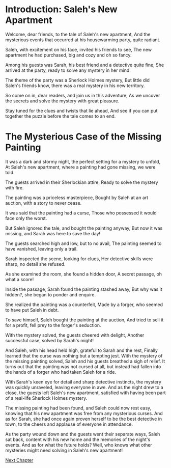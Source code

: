 # Introduction: Saleh's New Apartment

Welcome, dear friends, to the tale of Saleh's new apartment,
And the mysterious events that occurred at his housewarming party, quite radiant.

Saleh, with excitement on his face, invited his friends to see,
The new apartment he had purchased, big and cozy and oh so fancy.

Among his guests was Sarah, his best friend and a detective quite fine,
She arrived at the party, ready to solve any mystery in her mind.

The theme of the party was a Sherlock Holmes mystery,
But little did Saleh's friends know, there was a real mystery in his new territory.

So come on in, dear readers, and join us in this adventure,
As we uncover the secrets and solve the mystery with great pleasure.

Stay tuned for the clues and twists that lie ahead,
And see if you can put together the puzzle before the tale comes to an end.
# The Mysterious Case of the Missing Painting

It was a dark and stormy night, the perfect setting for a mystery to unfold,
At Saleh's new apartment, where a painting had gone missing, we were told.

The guests arrived in their Sherlockian attire,
Ready to solve the mystery with fire.

The painting was a priceless masterpiece,
Bought by Saleh at an art auction, with a story to never cease.

It was said that the painting had a curse,
Those who possessed it would face only the worst.

But Saleh ignored the tale, and bought the painting anyway,
But now it was missing, and Sarah was here to save the day!

The guests searched high and low, but to no avail,
The painting seemed to have vanished, leaving only a trail.

Sarah inspected the scene, looking for clues,
Her detective skills were sharp, no detail she refused.

As she examined the room, she found a hidden door,
A secret passage, oh what a score!

Inside the passage, Sarah found the painting stashed away,
But why was it hidden?, she began to ponder and enquire.

She realized the painting was a counterfeit,
Made by a forger, who seemed to have put Saleh in debt.

To save himself, Saleh bought the painting at the auction,
And tried to sell it for a profit, fell prey to the forger's seduction.

With the mystery solved, the guests cheered with delight,
Another successful case, solved by Sarah's might!

And Saleh, with his head held high, grateful to Sarah and the rest,
Finally learned that the curse was nothing but a tempting jest.
With the mystery of the missing painting solved, Saleh and his guests breathed a sigh of relief. It turns out that the painting was not cursed at all, but instead had fallen into the hands of a forger who had taken Saleh for a ride. 

With Sarah's keen eye for detail and sharp detective instincts, the mystery was quickly unraveled, leaving everyone in awe. And as the night drew to a close, the guests left Saleh's new apartment, satisfied with having been part of a real-life Sherlock Holmes mystery.

The missing painting had been found, and Saleh could now rest easy, knowing that his new apartment was free from any mysterious curses. And as for Sarah, she had once again proven herself to be the best detective in town, to the cheers and applause of everyone in attendance.

As the party wound down and the guests went their separate ways, Saleh sat back, content with his new home and the memories of the night's events. And as for what the future holds? Well, who knows what other mysteries might need solving in Saleh's new apartment!


[Next Chapter](02_Chapter02.md)